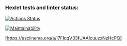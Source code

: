 ### Hexlet tests and linter status:
[![Actions Status](https://github.com/MaxOdinokiy/python-project-lvl1/workflows/hexlet-check/badge.svg)](https://github.com/MaxOdinokiy/python-project-lvl1/actions)

[![Maintainability](https://api.codeclimate.com/v1/badges/1be109d1b68643de41c6/maintainability)](https://codeclimate.com/github/MaxOdinokiy/python-project-lvl1/maintainability)


[https://asciinema.org/a/I7FIqqV33fUAAIcuuzxNzHcPQ]
